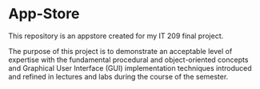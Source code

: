 # App-Store
This repository is an appstore created for my IT 209 final project.

The purpose of this project is to demonstrate an acceptable
level of expertise with the fundamental procedural and object-oriented concepts and Graphical
User Interface (GUI) implementation techniques introduced and refined in lectures and labs
during the course of the semester.
